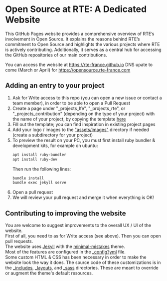 # Open Source at RTE: A Dedicated Website
This GitHub Pages website provides a comprehensive overview of RTE’s involvement in Open Source. It explains the reasons behind RTE’s commitment to Open Source and highlights the various projects where RTE is actively contributing. Additionally, it serves as a central hub for accessing the GitHub repositories of our main contributions.

You can access the website at https://rte-france.github.io
DNS upate to come (March or April) for https://opensource.rte-france.com

## Adding an entry to your project

1. Ask for Write access to this repo (you can open a new issue or contact a team member), in order to be able to open a
   Pull Request
2. Create a page under "_projects_lfe", "_projects_rte", or "_projects_contribution" (depending on the type of your
   project) with the name of your project, by copying the template [here](docs/project_template.md)
3. Fill out the template; you can find inspiration in existing project pages
4. Add your logo / images to the ["assets/images"](assets/images) directory if needed (create a subdirectory for your
   project)
5. To preview the result on your PC, you must first install ruby bundler & development kits, for example on ubuntu:
   ~~~bash
   apt install ruby-bundler
   apt install ruby-dev
   ~~~
   Then run the following lines:
   ~~~bash
   bundle install
   bundle exec jekyll serve
   ~~~
6. Open a pull request
7. We will review your pull request and merge it when everything is OK!

## Contributing to improving the website

You are welcome to suggest improvements to the overall UX / UI of the website.  
First of all, you need to as for Write access (see above). Then you can open pull requests.    
The website uses [Jekyll](https://jekyllrb.com) with
the [minimal-mistakes](https://github.com/mmistakes/minimal-mistakes) theme.  
Most of the features are configured in the [_config?yml](_config.yml) file.  
Some custom HTML & CSS has been necessary in order to make the website look the way it does. The source code of these
customizations
is in the [_includes](_includes), [_layouts](_layouts), and [_sass](_sass) directories. These are meant to override or
augment the theme's
default resources.  
